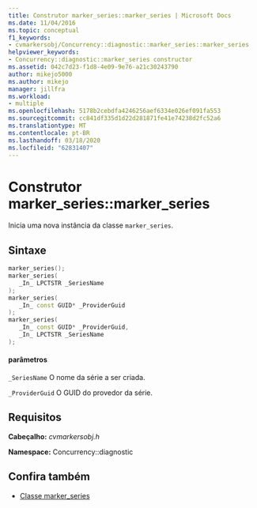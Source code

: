 ```yaml
---
title: Construtor marker_series::marker_series | Microsoft Docs
ms.date: 11/04/2016
ms.topic: conceptual
f1_keywords:
- cvmarkersobj/Concurrency::diagnostic::marker_series::marker_series
helpviewer_keywords:
- Concurrency::diagnostic::marker_series constructor
ms.assetid: 042c7d23-f1d8-4e09-9e76-a21c30243790
author: mikejo5000
ms.author: mikejo
manager: jillfra
ms.workload:
- multiple
ms.openlocfilehash: 5178b2cebdfa4246256aef6334e026ef091fa553
ms.sourcegitcommit: cc841df335d1d22d281871fe41e74238d2fc52a6
ms.translationtype: MT
ms.contentlocale: pt-BR
ms.lasthandoff: 03/18/2020
ms.locfileid: "62831407"
---
```

# <a name="marker_seriesmarker_series-constructor"></a>Construtor marker_series::marker_series
Inicia uma nova instância da classe `marker_series`.

## <a name="syntax"></a>Sintaxe

```cpp
marker_series();
marker_series(
   _In_ LPCTSTR _SeriesName
);
marker_series(
   _In_ const GUID* _ProviderGuid
);
marker_series(
   _In_ const GUID* _ProviderGuid,
   _In_ LPCTSTR _SeriesName
);
```

#### <a name="parameters"></a>parâmetros
 `_SeriesName` O nome da série a ser criada.

 `_ProviderGuid` O GUID do provedor da série.

## <a name="requirements"></a>Requisitos
 **Cabeçalho:** *cvmarkersobj.h*

 **Namespace:** Concurrency::diagnostic

## <a name="see-also"></a>Confira também
- [Classe marker_series](../profiling/marker-series-class.md)